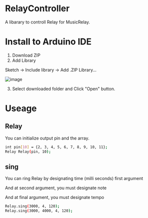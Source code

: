 # RelayController
A libarary to controll Relay for MusicRelay.
# Install to Arduino IDE
1. Download ZIP
2. Add Library

Sketch -> Include library -> Add .ZIP Library...

![image](https://user-images.githubusercontent.com/58265068/71096793-4617f980-21f2-11ea-838d-7f089ee28cde.png)

3. Select downloaded folder and Click "Open" button.
# Useage
## Relay
You can initialize output pin and the array.
~~~bash
int pin[10] = {2, 3, 4, 5, 6, 7, 8, 9, 10, 11};
Relay Relay(pin, 10);
~~~
## sing
You can ring Relay by designating time (milli seconds) first argument

And at second argument, you must designate note

And at final argument, you must designate tempo

~~~bash
Relay.sing(3000, 4, 120);
Relay.sing(3000, 4000, 4, 120);
~~~
